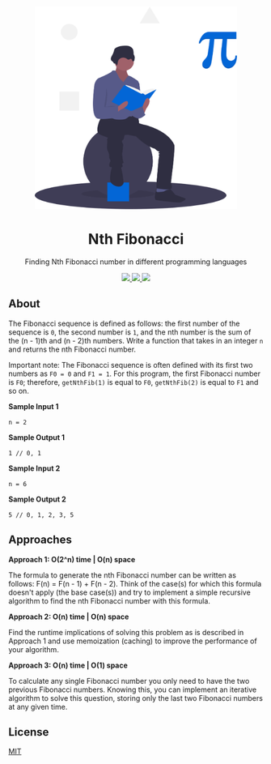 <div align="center">
<img src="assets/logo.svg" height=400" width="400" />
<br />
<h1>Nth Fibonacci</h1>
<p align="center">
Finding Nth Fibonacci number in different programming languages
</p>
<a href="https://github.com/iamrajiv/Nth-Fibonacci/network">
<img src="https://img.shields.io/github/forks/iamrajiv/Nth-Fibonacci?color=0366d6&style=for-the-badge"/>
</a>
<a href="https://github.com/iamrajiv/Nth-Fibonacci/stargazers">
<img src="https://img.shields.io/github/stars/iamrajiv/Nth-Fibonacci?color=0366d6&style=for-the-badge"/>
</a>
<a href="https://github.com/iamrajiv/Nth-Fibonacci/blob/master/LICENSE">
<img src="https://img.shields.io/github/license/iamrajiv/Nth-Fibonacci?color=0366d6&style=for-the-badge"/>
</a>
</div>

## About

The Fibonacci sequence is defined as follows: the first number of the sequence is `0`, the second number is `1`, and the nth number is the sum of the (n - 1)th and (n - 2)th numbers. Write a function that takes in an integer `n` and returns the nth Fibonacci number.

Important note:
The Fibonacci sequence is often defined with its first two numbers as `F0 = 0` and `F1 = 1`. For this program, the first Fibonacci number is `F0`; therefore, `getNthFib(1)` is equal to `F0`, `getNthFib(2)` is equal to `F1` and so on.

**Sample Input 1**

```
n = 2
```

**Sample Output 1**

```
1 // 0, 1
```

**Sample Input 2**

```
n = 6
```

**Sample Output 2**

```
5 // 0, 1, 2, 3, 5
```

## Approaches

**Approach 1: O(2^n) time | O(n) space**

The formula to generate the nth Fibonacci number can be written as follows: F(n) = F(n - 1) + F(n - 2). Think of the case(s) for which this formula doesn't apply (the base case(s)) and try to implement a simple recursive algorithm to find the nth Fibonacci number with this formula.

**Approach 2: O(n) time | O(n) space**

Find the runtime implications of solving this problem as is described in Approach 1 and use memoization (caching) to improve the performance of your algorithm.

**Approach 3: O(n) time | O(1) space**

To calculate any single Fibonacci number you only need to have the two previous Fibonacci numbers. Knowing this, you can implement an iterative algorithm to solve this question, storing only the last two Fibonacci numbers at any given time.

## License

[MIT](https://github.com/iamrajiv/Nth-Fibonacci/blob/master/LICENSE)
